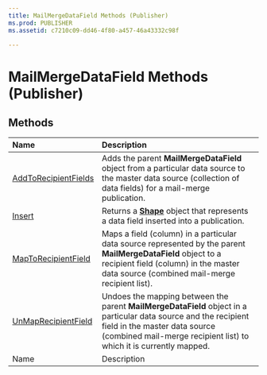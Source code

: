 ```yaml
---
title: MailMergeDataField Methods (Publisher)
ms.prod: PUBLISHER
ms.assetid: c7210c09-dd46-4f80-a457-46a43332c98f

---
```



# MailMergeDataField Methods (Publisher)

## Methods



|**Name**|**Description**|
|:-----|:-----|
| [AddToRecipientFields](mailmergedatafield.addtorecipientfields-method-publisher.md)|Adds the parent  **MailMergeDataField** object from a particular data source to the master data source (collection of data fields) for a mail-merge publication.|
| [Insert](mailmergedatafield.insert-method-publisher.md)|Returns a  **[Shape](shape-object-publisher.md)** object that represents a data field inserted into a publication.|
| [MapToRecipientField](mailmergedatafield.maptorecipientfield-method-publisher.md)|Maps a field (column) in a particular data source represented by the parent  **MailMergeDataField** object to a recipient field (column) in the master data source (combined mail-merge recipient list).|
| [UnMapRecipientField](mailmergedatafield.unmaprecipientfield-method-publisher.md)|Undoes the mapping between the parent  **MailMergeDataField** object in a particular data source and the recipient field in the master data source (combined mail-merge recipient list) to which it is currently mapped.|
|Name|Description|

